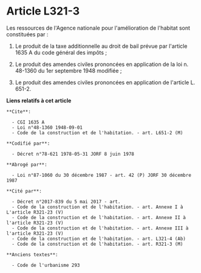 # Article L321-3

Les ressources de l'Agence nationale pour l'amélioration de l'habitat sont constituées par :

1. Le produit de la taxe additionnelle au droit de bail prévue par l'article 1635 A du code général des impôts ;

2. Le produit des amendes civiles prononcées en application de la loi n. 48-1360 du 1er septembre 1948 modifiée ;

3. Le produit des amendes civiles prononcées en application de l'article L. 651-2.

**Liens relatifs à cet article**

	**Cite**:

	  - CGI 1635 A
	  - Loi n°48-1360 1948-09-01
	  - Code de la construction et de l'habitation. - art. L651-2 (M)

	**Codifié par**:

	  - Décret n°78-621 1978-05-31 JORF 8 juin 1978

	**Abrogé par**:

	  - Loi n°87-1060 du 30 décembre 1987 - art. 42 (P) JORF 30 décembre 1987

	**Cité par**:

	  - Décret n°2017-839 du 5 mai 2017 - art.
	  - Code de la construction et de l'habitation. - art. Annexe I à L'article R321-23 (V)
	  - Code de la construction et de l'habitation. - art. Annexe II à l'article R321-23 (V)
	  - Code de la construction et de l'habitation. - art. Annexe III à l'article R321-23 (V)
	  - Code de la construction et de l'habitation. - art. L321-4 (Ab)
	  - Code de la construction et de l'habitation. - art. R321-3 (M)

	**Anciens textes**:

	  - Code de l'urbanisme 293
